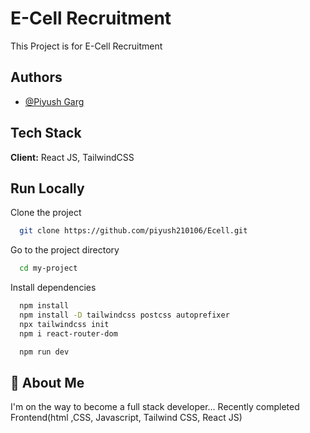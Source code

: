 
# E-Cell Recruitment 

This Project is for E-Cell Recruitment


## Authors

- [@Piyush Garg](https://www.github.com/piyush210106)


## Tech Stack

**Client:** React JS, TailwindCSS




## Run Locally

Clone the project

```bash
  git clone https://github.com/piyush210106/Ecell.git
```

Go to the project directory

```bash
  cd my-project
```

Install dependencies

```bash
  npm install
  npm install -D tailwindcss postcss autoprefixer
  npx tailwindcss init
  npm i react-router-dom
```



```bash
  npm run dev
```


## 🚀 About Me
I'm on the way to become a full stack developer...
Recently completed Frontend(html ,CSS, Javascript, Tailwind CSS, React JS)
